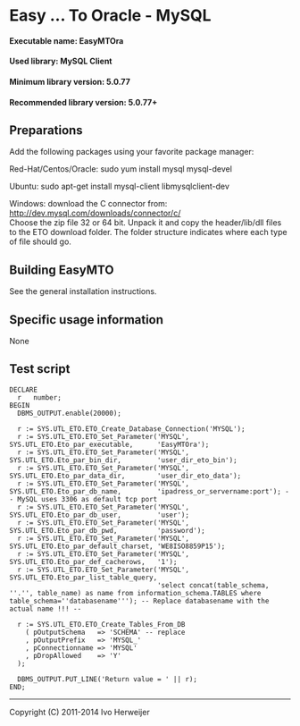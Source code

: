 Easy ... To Oracle - MySQL==========================#### Executable name:             EasyMTOra#### Used library:                MySQL Client#### Minimum library version:     5.0.77#### Recommended library version: 5.0.77+Preparations------------Add the following packages using your favorite package manager:Red-Hat/Centos/Oracle:	sudo yum install mysql mysql-develUbuntu:	sudo apt-get install mysql-client libmysqlclient-devWindows: download the C connector from: http://dev.mysql.com/downloads/connector/c/  Choose the zip file 32 or 64 bit. Unpack it and copy the header/lib/dll files to the ETOdownload folder. The folder structure indicates where each type of file should go.Building EasyMTO----------------See the general installation instructions.Specific usage information--------------------------NoneTest script-----------	DECLARE	  r   number;	BEGIN	  DBMS_OUTPUT.enable(20000);	  r := SYS.UTL_ETO.ETO_Create_Database_Connection('MYSQL');	  r := SYS.UTL_ETO.ETO_Set_Parameter('MYSQL', SYS.UTL_ETO.Eto_par_executable,      'EasyMTOra');	  r := SYS.UTL_ETO.ETO_Set_Parameter('MYSQL', SYS.UTL_ETO.Eto_par_bin_dir,         'user_dir_eto_bin');	  r := SYS.UTL_ETO.ETO_Set_Parameter('MYSQL', SYS.UTL_ETO.Eto_par_data_dir,        'user_dir_eto_data');	  r := SYS.UTL_ETO.ETO_Set_Parameter('MYSQL', SYS.UTL_ETO.Eto_par_db_name,         'ipadress_or_servername:port'); -- MySQL uses 3306 as default tcp port	  r := SYS.UTL_ETO.ETO_Set_Parameter('MYSQL', SYS.UTL_ETO.Eto_par_db_user,         'user');	  r := SYS.UTL_ETO.ETO_Set_Parameter('MYSQL', SYS.UTL_ETO.Eto_par_db_pwd,          'password');	  r := SYS.UTL_ETO.ETO_Set_Parameter('MYSQL', SYS.UTL_ETO.Eto_par_default_charset, 'WE8ISO8859P15');	  r := SYS.UTL_ETO.ETO_Set_Parameter('MYSQL', SYS.UTL_ETO.Eto_par_def_cacherows,   '1');	  r := SYS.UTL_ETO.ETO_Set_Parameter('MYSQL', SYS.UTL_ETO.Eto_par_list_table_query,										 'select concat(table_schema, ''.'', table_name) as name from information_schema.TABLES where table_schema=''databasename'''); -- Replace databasename with the actual name !!! --	  r := SYS.UTL_ETO.ETO_Create_Tables_From_DB		( pOutputSchema   => 'SCHEMA' -- replace		, pOutputPrefix   => 'MYSQL_'		, pConnectionname => 'MYSQL'		, pDropAllowed    => 'Y'	  );	  DBMS_OUTPUT.PUT_LINE('Return value = ' || r);	END;	-------------------------------------Copyright (C) 2011-2014 Ivo Herweijer